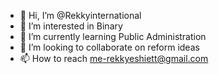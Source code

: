 - 👋 Hi, I’m @Rekkyinternational
- 👀 I’m interested in Binary
- 🌱 I’m currently learning Public Administration
- 💞️ I’m looking to collaborate on reform ideas 
- 📫 How to reach me-rekkyeshiett@gmail.com

<!---
Rekkyinternational/Rekkyinternational is a ✨ special ✨ repository because its `README.md` (this file) appears on your GitHub profile.
You can click the Preview link to take a look at your changes.
--->

